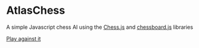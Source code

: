# AtlasChess
A simple Javascript chess AI using the [Chess.js](https://github.com/jhlywa/chess.js) and [chessboard.js](https://github.com/oakmac/chessboardjs) libraries

[Play against it](http://www.felipeanibal.com/ptbr/chess)
